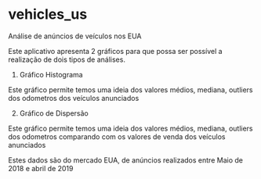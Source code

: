 # vehicles_us
Análise de anúncios de veículos nos EUA

Este aplicativo apresenta 2 gráficos para que possa ser possível a realização 
de dois tipos de análises.

1) Gráfico Histograma

Este gráfico permite temos uma ideia dos valores médios, mediana, outliers dos odometros dos veículos anunciados


2) Gráfico de Dispersão

Este gráfico permite temos uma ideia dos valores médios, mediana, outliers dos odometros comparando com os valores de venda dos veículos anunciados

Estes dados são do mercado EUA, de anúncios realizados entre Maio de 2018 e abril de 2019